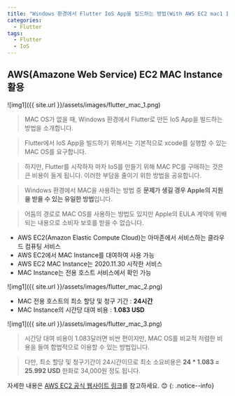 ```yaml
---
title: "Windows 환경에서 Flutter IoS App을 빌드하는 방법(With AWS EC2 mac1 Instance)"
categories:
  - Flutter
tags:
  - Flutter
  - IoS
---
```


## AWS(Amazone Web Service) EC2 MAC Instance 활용

![img1]({{ site.url }}/assets/images/flutter_mac_1.png)

> MAC OS가 없을 때, Windows 환경에서 Flutter로 만든 IoS App을 빌드하는 방법을 소개합니다.

> Flutter에서 IoS App을 빌드하기 위해서는 기본적으로 xcode를 실행할 수 있는 MAC OS를 요구합니다.

> 하지만, Flutter를 시작하자 마자 IoS를 만들기 위해 MAC PC를 구매하는 것은 큰 비용이 들게 됩니다. 이러한 부담을 줄이기 위한 방법을 공유합니다.


> Windows 환경에서 MAC을 사용하는 방법 중 **문제가 생길 경우 Apple의 지원을 받을 수 있는 유일한 방법**입니다.

> 어둠의 경로로 MAC OS를 사용하는 방법도 있지만 Apple의 EULA 계약에 위배되는 내용으로 소비자 보호를 받을 수 없습니다.


- AWS EC2(Amazon Elastic Compute Cloud)는 아마존에서 서비스하는 클라우드 컴퓨팅 서비스
- AWS EC2에서 MAC Instance를 대여하여 사용 가능
- AWS EC2 MAC Instance는 2020.11.30 시작한 서비스
- MAC Instance는 전용 호스트 서비스에서 확인 가능

![img1]({{ site.url }}/assets/images/flutter_mac_2.png)


- MAC 전용 호스트의 최소 할당 및 청구 기간 : **24시간**
- MAC Instance의 시간당 대여 비용 : **1.083 USD**

![img1]({{ site.url }}/assets/images/flutter_mac_3.png)


> 시간당 대여 비용이 1.083달러면 비싼 편이지만, MAC OS를 비교적 저렴한 비용을 들여 합법적으로 이용할 수 있는 방법입니다. 

> 다만, 최소 할당 및 청구기간이 24시간이므로 최소 소요비용은 **24 \* 1.083 = 25.992 USD** 한화로 34,000원 정도 됩니다.


자세한 내용은 [AWS EC2 공식 웹사이트 링크](https://aws.amazon.com/ko/ec2/dedicated-hosts/pricing)를 참고하세요. 😊 
{: .notice--info}
